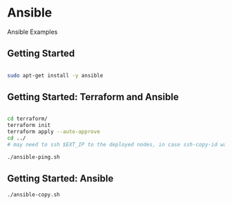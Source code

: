 # Ansible

Ansible Examples

## Getting Started

```bash

sudo apt-get install -y ansible

```

## Getting Started: Terraform and Ansible

```bash

cd terraform/
terraform init
terraform apply --auto-approve
cd ../
# may need to ssh $EXT_IP to the deployed nodes, in case ssh-copy-id was not successful.

./ansible-ping.sh
```

## Getting Started: Ansible

```bash
./ansible-copy.sh
```
